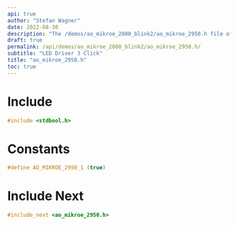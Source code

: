 ```yaml
---
api: true
author: "Stefan Wagner"
date: 2022-08-30
description: "The /demos/ao_mikroe_2800_blink2/ao_mikroe_2950.h file of the ao real-time operating system."
draft: true
permalink: /api/demos/ao_mikroe_2800_blink2/ao_mikroe_2950.h/
subtitle: "LED Driver 3 Click"
title: "ao_mikroe_2950.h"
toc: true
---
```


# Include

```c
#include <stdbool.h>
```

# Constants

```c
#define AO_MIKROE_2950_1 (true)
```

# Include Next

```c
#include_next <ao_mikroe_2950.h>
```
